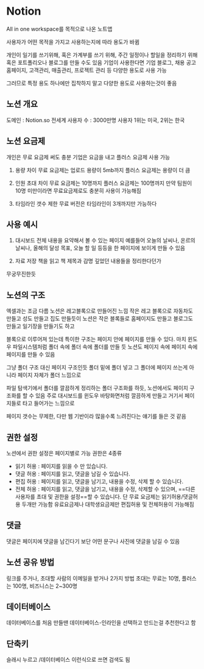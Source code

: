 # Notion

All in one workspace를 목적으로 나온 노트앱

사용자가 어떤 목적을 가지고 사용하는지에 따라 용도가 바뀜

개인이 일기를 쓰기위해, 혹은 가계부를 쓰기 위해, 주간 일정이나 할일을 정리하기 위해
혹은 포트폴리오나 블로그를 만들 수도 있음
기업이 사용한다면 기업 블로그, 채용 공고 홈페이지, 고객관리, 매출관리, 프로젝트 관리 등
다양한 용도로 사용 가능

그러므로 특정 용도 하나에만 집착하지 말고 다양한 용도로 사용하는것이 좋음

## 노션 개요
도메인 : Notion.so
전세계 사용자 수 : 3000만명
사용자 1위는 미국, 2위는 한국

## 노션 요금제

개인은 무료 요금제 써도 충분
기업은 요금을 내고 플러스 요금제 사용 가능

1) 용량 차이
무료 요금제는 업로드 용량이 5mb까지
플러스 요금제는 용량이 더 큼

2) 인원 초대 차이
무료 요금제는 10명까지
플러스 요금제는 100명까지
만약 팀원이 10명 미만이라면 무료요금제로도 충분히 사용이 가능해짐

3) 타임라인 갯수 제한
무료 버전은 타임라인이 3개까지만 가능하다

## 사용 예시
1) 대시보드
전체 내용을 요약해서 볼 수 있는 페이지
예를들어 오늘의 날씨나, 온르의 날씨나, 올해의 달성 목표, 오늘 할 일 등등을 한 페이지에 보이게 만들 수 있음

2) 자료 저장
책을 읽고 책 제목과 감명 깊었던 내용들을 정리한다던가

무궁무진한듯

## 노션의 구조
엑셀과는 조금 다름
노션은 레고블록으로 만들어진 느낌
작은 레고 블록으로 자동차도 만들고 성도 만들고 집도 만들듯이
노션은 작은 블록들로 홈페이지도 만들고 블로그도 만들고 일기장을 만들기도 하고

블록으로 이루어져 있는데 특이한 구조는 
페이지 안에 페이지를 만들 수 있다.
마치 윈도우 파일시스템처럼 폴더 속에 폴더 속에 폴더를 만들 듯
노션도 페이지 속에 페이지 속에 페이지를 만들 수 있음

그냥 폴더 구조 대신 페이지 구조인듯 폴더 밑에 폴더 넣고 그 폴더에 페이지 쓰는게 아니라
페이지 자체가 폴더 느낌으로

파일 탐색기에서 폴더를 깔끔하게 정리하는 폴더 구조화를 하듯, 
노션에서도 페이지 구조화를 할 수 있음
주로 대시보드를 윈도우 바탕화면처럼 깔끔하게 만들고 거기서 페이지들로 타고 들어가는 느낌으로

페이지 갯수는 무제한, 다만 웹 기반이라 많을수록 느려진다는 얘기를 들은 것 같음

## 권한 설정
노션에서 권한 설정은 페이지별로 가능
권한은 4종류
- 읽기 허용 : 페이지를 읽을 수 만 있습니다.
- 댓글 허용 : 페이지를 읽고, 댓글을 남길 수 있습니다.
- 편집 허용 : 페이지를 읽고, 댓글을 남기고, 내용을 수정, 삭제 할 수 있습니다.
- 전체 허용 : 페이지를 읽고, 댓글을 남기고, 내용을 수정, 삭제할 수 있으며, ==다른 사용자를 초대 및 권한을 설정==할 수 있습니다.
단 무료 요금제는 읽기허용/댓글허용 두개만 가능함
유료요금제나 대학생요금제만 편집허용 및 전체허용이 가능해짐

## 댓글
댓글은 페이지에 댓글을 남긴다기 보단 어떤 문구나 사진에 댓글을 남길 수 있음

## 노션 공유 방법
링크를 주거나, 초대할 사람의 이메일을 받거나 2가지 방법
초대는 무료는 10명, 플러스는 100명, 비즈니스는 2~300명

## 데이터베이스
데이터베이스를 처음 만들땐 데이터베이스-인라인을 선택하고 만드는걸 추천한다고 함

## 단축키
슬래시 누르고 \/데이터베이스 이런식으로 쓰면 검색도 됨
